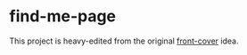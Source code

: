 # find-me-page
This project is heavy-edited from the original [front-cover](https://github.com/dashingcode/front-cover) idea. 
